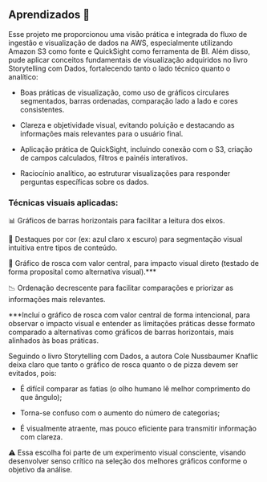 ## Aprendizados 🧠

Esse projeto me proporcionou uma visão prática e integrada do fluxo de ingestão e visualização de dados na AWS, especialmente utilizando Amazon S3 como fonte e QuickSight como ferramenta de BI. Além disso, pude aplicar conceitos fundamentais de visualização adquiridos no livro Storytelling com Dados, fortalecendo tanto o lado técnico quanto o analítico:

- Boas práticas de visualização, como uso de gráficos circulares segmentados, barras ordenadas, comparação lado a lado e cores consistentes.

- Clareza e objetividade visual, evitando poluição e destacando as informações mais relevantes para o usuário final.

- Aplicação prática de QuickSight, incluindo conexão com o S3, criação de campos calculados, filtros e painéis interativos.

- Raciocínio analítico, ao estruturar visualizações para responder perguntas específicas sobre os dados.
  

### Técnicas visuais aplicadas:

📊 Gráficos de barras horizontais para facilitar a leitura dos eixos.

🎯 Destaques por cor (ex: azul claro x escuro) para segmentação visual intuitiva entre tipos de conteúdo.

🍩 Gráfico de rosca com valor central, para impacto visual direto (testado de forma proposital como alternativa visual).***

📉 Ordenação decrescente para facilitar comparações e priorizar as informações mais relevantes.



***Incluí o gráfico de rosca com valor central de forma intencional, para observar o impacto visual e entender as limitações práticas desse formato comparado a alternativas como gráficos de barras horizontais, mais alinhados às boas práticas.

Seguindo o livro Storytelling com Dados, a autora Cole Nussbaumer Knaflic deixa claro que tanto o gráfico de rosca quanto o de pizza devem ser evitados, pois:

- É difícil comparar as fatias (o olho humano lê melhor comprimento do que ângulo);

- Torna-se confuso com o aumento do número de categorias;

- É visualmente atraente, mas pouco eficiente para transmitir informação com clareza.

⚠️ Essa escolha foi parte de um experimento visual consciente, visando desenvolver senso crítico na seleção dos melhores gráficos conforme o objetivo da análise.
